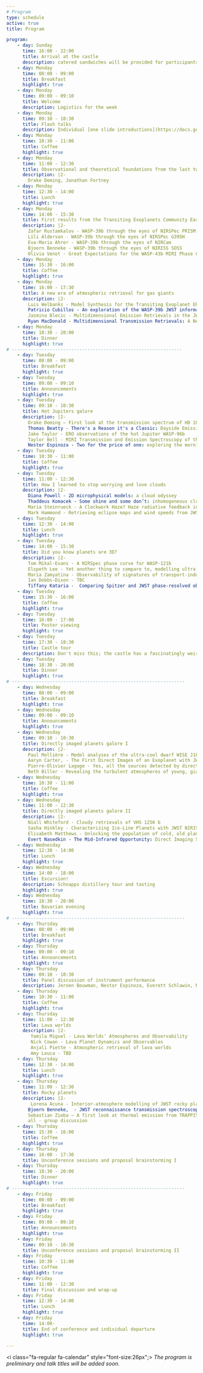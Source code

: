 ```yaml
---
# Program
type: schedule
active: true
title: Program

program:
    - day: Sunday
      time: 16:00 - 22:00
      title: Arrival at the castle
      description: catered sandwiches will be provided for participants arriving before 8 pm (we will have vegetarian options but not vegan) 
    - day: Monday 
      time: 08:00 - 09:00
      title: Breakfast 
      highlight: true
    - day: Monday 
      time: 09:00 - 09:10
      title: Welcome
      description: Logistics for the week 
    - day: Monday 
      time: 09:10 - 10:30
      title: Flash talks
      description: Individual [one slide introductions](https://docs.google.com/presentation/d/18J0rtAq73ZZNzH4ORtuhOesN-LiQlNdaet90mJl2QxA/edit?usp=sharing) (90 seconds per person)
    - day: Monday
      time: 10:30 - 11:00
      title: Coffee 
      highlight: true
    - day: Monday
      time: 11:00 - 12:30
      title: Observational and theoretical foundations from the last two decades of exoplanet atmosphere characterization
      description: |2-
        Drake Deming, Jonathan Fortney
    - day: Monday
      time: 12:30 - 14:00
      title: Lunch 
      highlight: true
    - day: Monday
      time: 14:00 - 15:30
      title: First results from the Transiting Exoplanets Community Early Release Science program
      description: |2-
        Zafar Rustamkalov - WASP-39b through the eyes of NIRSPec PRISM
        Lili Alderson - WASP-39b through the eyes of NIRSPec G395H
        Eva-Maria Ahrer - WASP-39b through the eyes of NIRCam
        Bjoern Benneke - WASP-39b through the eyes of NIRISS SOSS
        Olivia Venot - Great Expectations for the WASP-43b MIRI Phase Curve
    - day: Monday
      time: 15:30 - 16:00
      title: Coffee 
      highlight: true
    - day: Monday
      time: 16:00 - 17:30
      title: A new era of atmospheric retrieval for gas giants
      description: |2-
        Luis Welbanks - Model Synthesis for the Transiting Exoplanet ERS Program
        Patricio Cubillos - An exploration of the WASP-39b JWST information content: data constraints vs modeling biases
        Jasmina Blecic - Multidimensional Emission Retrievals in the JWST Era
        Ryan MacDonald - Multidimensional Transmission Retrievals: A New Window into Giant Exoplanet Atmospheres  
    - day: Monday
      time: 18:30 - 20:00
      title: Dinner 
      highlight: true
# ---------------------------------------------------------------
    - day: Tuesday
      time: 08:00 - 09:00
      title: Breakfast 
      highlight: true
    - day: Tuesday 
      time: 09:00 - 09:10
      title: Announcements
      highlight: true
    - day: Tuesday 
      time: 09:10 - 10:30
      title: Hot Jupiters galore 
      description: |2-
        Drake Deming – First look at the transmission spectrum of HD 189733b with NIRCam
        Thomas Beatty - There's a Reason it's a Classic: Dayside Emission from HD 189733b
        Jake Taylor - ERO observations of the hot Jupiter WASP-96b
        Taylor Bell - MIRI Transmission and Emission Spectroscopy of the Warm Jupiter WASP-80b
        Nestor Espinoza - Two for the price of one: exploring the morning and evening terminators of Hot Jupiters with JWST
    - day: Tuesday 
      time: 10:30 - 11:00
      title: Coffee 
      highlight: true
    - day: Tuesday 
      time: 11:00 - 12:30
      title: How I learned to stop worrying and love clouds 
      description: |2-
        Diana Powell - 2D microphysical models: a cloud odyssey
        Thaddeus Komacek - Some shine and some don’t: inhomogeneous cloud decks in the atmospheres of ultra-hot Jupiters
        Maria Steinrueck - A Clockwork Haze? Haze radiative feedback in 3D simulations of hot Jupiters and mini-Neptunes
        Mark Hammond - Retrieving eclipse maps and wind speeds from JWST observations of WASP-18b and other planets
    - day: Tuesday 
      time: 12:30 - 14:00
      title: Lunch 
      highlight: true
    - day: Tuesday 
      time: 14:00 - 15:30
      title: Did you know planets are 3D? 
      description: |2-
        Tom Mikal-Evans - A NIRSpec phase curve for WASP-121b
        Elspeth Lee - Yet another thing to compare to, modelling ultra hot Jupiters for high resolution spectroscopy
        Maria Zamyatina - Observability of signatures of transport-induced chemistry in clear atmospheres of hot gas giant exoplanets
        Ian Dobbs-Dixon - TBC
        Tiffany Kataria -  Comparing Spitzer and JWST phase-resolved observations: How did we do?
    - day: Tuesday
      time: 15:30 - 16:00
      title: Coffee 
      highlight: true
    - day: Tuesday 
      time: 16:00 - 17:00
      title: Poster viewing 
      highlight: true
    - day: Tuesday 
      time: 17:30 - 18:30
      title: Castle tour 
      description: Don't miss this; the castle has a fascinatingly weird history! 
    - day: Tuesday
      time: 18:30 - 20:00
      title: Dinner 
      highlight: true
# ----------------------------------------------------------------
    - day: Wednesday 
      time: 08:00 - 09:00
      title: Breakfast 
      highlight: true
    - day: Wednesday
      time: 09:00 - 09:10
      title: Announcements
      highlight: true
    - day: Wednesday
      time: 09:10 - 10:30
      title: Directly imaged planets galore I
      description: |2-
        Paul Mollière - Model analyses of the ultra-cool dwarf WISE J1828 in the MIRI GTO team
        Aaryn Carter, - The First Direct Images of an Exoplanet with JWST
        Pierre-Olivier Lagage - Yes, all the sources detected by direct imaging from the ground are observable with MIRI
        Beth Biller - Revealing the turbulent atmospheres of young, giant planets through variability monitoring and spectroscopy
    - day: Wednesday
      time: 10:30 - 11:00
      title: Coffee 
      highlight: true
    - day: Wednesday
      time: 11:00 - 12:30
      title: Directly imaged planets galore II
      description: |2-
        Niall Whiteford - Cloudy retrievals of VHS 1256 b
        Sasha Hinkley - Characterizing Ice-Line Planets with JWST NIRISS
        Elisabeth Matthews - Unlocking the population of cold, old planets around nearby stars using imaging and radial velocities
        Evert Nasedkin - The Mid-Infrared Opportunity: Direct Imaging Spectroscopy with MIRI/MRS
    - day: Wednesday
      time: 12:30 - 14:00
      title: Lunch 
      highlight: true
    - day: Wednesday
      time: 14:00 - 18:00
      title: Excursion!
      description: Schnapps distillery tour and tasting
      highlight: true
    - day: Wednesday
      time: 18:30 - 20:00
      title: Bavarian evening 
      highlight: true
# ----------------------------------------------------------------
    - day: Thursday
      time: 08:00 - 09:00
      title: Breakfast 
      highlight: true
    - day: Thursday
      time: 09:00 - 09:10
      title: Announcements
      highlight: true
    - day: Thursday 
      time: 09:10 - 10:30
      title: Panel discussion of instrument performance
      description: Jeroen Bouwman, Nestor Espinoza, Everett Schlawin, Nicolas Crouzet, Polychronis Patapis 
    - day: Thursday 
      time: 10:30 - 11:00
      title: Coffee 
      highlight: true
    - day: Thursday
      time: 11:00 - 12:30
      title: Lava worlds 
      description: |2-
         Yamila Miguel - Lava Worlds' Atmospheres and Observability
         Nick Cowan - Lava Planet Dynamics and Observables
         Anjali Piette - Atmospheric retrieval of lava worlds
         Amy Louca - TBD
    - day: Thursday 
      time: 12:30 - 14:00
      title: Lunch 
      highlight: true
    - day: Thursday
      time: 11:00 - 12:30
      title: Rocky planets 
      description: |2- 
         Lorena Acuna - Interior-atmosphere modelling of JWST rocky planets
        Bjoern Benneke,  - JWST reconnaissance transmission spectroscopy of TRAPPIST-1 planets: first results
        Sebastian Zieba – A first look at thermal emission from TRAPPIST-1c
        all - group discussion
    - day: Thursday 
      time: 15:30 - 16:00
      title: Coffee 
      highlight: true
    - day: Thursday 
      time: 16:00 - 17:30
      title: Unconference sessions and proposal brainstorming I
    - day: Thursday 
      time: 18:30 - 20:00
      title: Dinner 
      highlight: true
# ----------------------------------------------------------------
    - day: Friday
      time: 08:00 - 09:00
      title: Breakfast 
      highlight: true
    - day: Friday
      time: 09:00 - 09:10
      title: Announcements
      highlight: true
    - day: Friday 
      time: 09:10 - 10:30
      title: Unconference sessions and proposal brainstorming II
    - day: Friday
      time: 10:30 - 11:00
      title: Coffee 
      highlight: true
    - day: Friday 
      time: 11:00 - 12:30
      title: Final discussion and wrap-up 
    - day: Friday
      time: 12:30 - 14:00
      title: Lunch 
      highlight: true
    - day: Friday
      time: 14:00-
      title: End of conference and individual departure 
      highlight: true

---
```


<i class="fa-regular fa-calendar" style="font-size:26px";></i> _The program is preliminary and talk titles will be added soon._
